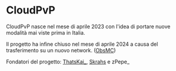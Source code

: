 # CloudPvP

CloudPvP nasce nel mese di aprile 2023 con l'idea di portare nuove modalità mai viste prima in Italia.

Il progetto ha infine chiuso nel mese di aprile 2024 a causa del trasferimento su un nuovo network. ([ObsMC](https://discord.obsmc.it))

Fondatori del progetto: [ThatsKai_](https://t.me/thatskai), [Skrahs](https://t.me/minecraftprotocol) e zPepe_
